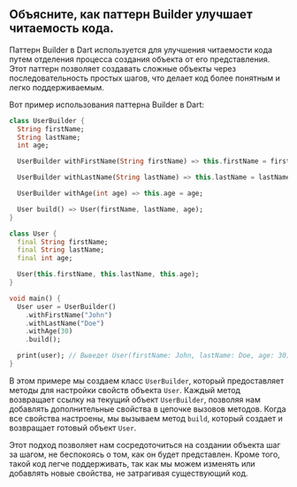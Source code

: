## Объясните, как паттерн Builder улучшает читаемость кода.

Паттерн Builder в Dart используется для улучшения читаемости кода путем отделения процесса создания объекта от его представления. Этот паттерн позволяет создавать сложные объекты через последовательность простых шагов, что делает код более понятным и легко поддерживаемым.

Вот пример использования паттерна Builder в Dart:

```dart
class UserBuilder {
  String firstName;
  String lastName;
  int age;

  UserBuilder withFirstName(String firstName) => this.firstName = firstName;

  UserBuilder withLastName(String lastName) => this.lastName = lastName;

  UserBuilder withAge(int age) => this.age = age;

  User build() => User(firstName, lastName, age);
}

class User {
  final String firstName;
  final String lastName;
  final int age;

  User(this.firstName, this.lastName, this.age);
}

void main() {
  User user = UserBuilder()
    .withFirstName("John")
    .withLastName("Doe")
    .withAge(30)
    .build();

  print(user); // Выведет User(firstName: John, lastName: Doe, age: 30)
}
```

В этом примере мы создаем класс `UserBuilder`, который предоставляет методы для настройки свойств объекта `User`. Каждый метод возвращает ссылку на текущий объект `UserBuilder`, позволяя нам добавлять дополнительные свойства в цепочке вызовов методов. Когда все свойства настроены, мы вызываем метод `build`, который создает и возвращает готовый объект `User`.

Этот подход позволяет нам сосредоточиться на создании объекта шаг за шагом, не беспокоясь о том, как он будет представлен. Кроме того, такой код легче поддерживать, так как мы можем изменять или добавлять новые свойства, не затрагивая существующий код.